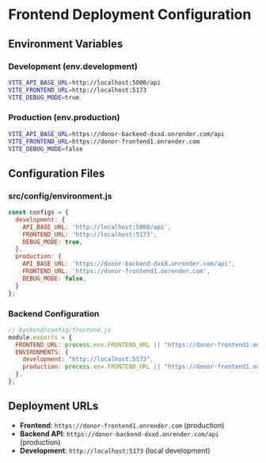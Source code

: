 # Frontend Deployment Configuration

## Environment Variables

### Development (env.development)
```bash
VITE_API_BASE_URL=http://localhost:5000/api
VITE_FRONTEND_URL=http://localhost:5173
VITE_DEBUG_MODE=true
```

### Production (env.production)
```bash
VITE_API_BASE_URL=https://donor-backend-dxxd.onrender.com/api
VITE_FRONTEND_URL=https://donor-frontend1.onrender.com
VITE_DEBUG_MODE=false
```

## Configuration Files

### src/config/environment.js
```javascript
const configs = {
  development: {
    API_BASE_URL: 'http://localhost:5000/api',
    FRONTEND_URL: 'http://localhost:5173',
    DEBUG_MODE: true,
  },
  production: {
    API_BASE_URL: 'https://donor-backend-dxxd.onrender.com/api',
    FRONTEND_URL: 'https://donor-frontend1.onrender.com',
    DEBUG_MODE: false,
  }
};
```

### Backend Configuration
```javascript
// backend/config/frontend.js
module.exports = {
  FRONTEND_URL: process.env.FRONTEND_URL || "https://donor-frontend1.onrender.com",
  ENVIRONMENTS: {
    development: "http://localhost:5173",
    production: process.env.FRONTEND_URL || "https://donor-frontend1.onrender.com",
  },
};
```

## Deployment URLs

- **Frontend**: `https://donor-frontend1.onrender.com` (production)
- **Backend API**: `https://donor-backend-dxxd.onrender.com/api` (production)
- **Development**: `http://localhost:5173` (local development)

